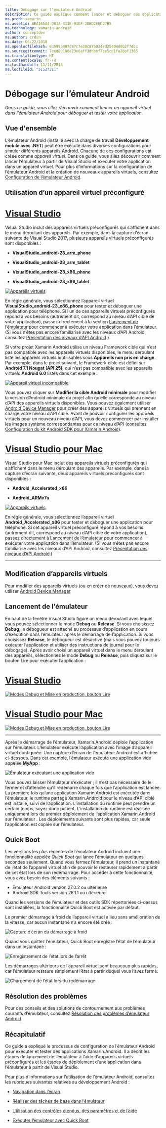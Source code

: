 ```yaml
---
title: Débogage sur l’émulateur Android
description: Ce guide explique comment lancer et déboguer des applications dans Visual Studio à l’aide de l’émulateur Android.
ms.prod: xamarin
ms.assetid: AEA165A4-D81A-411B-91DF-2DED2EED27B5
ms.technology: xamarin-android
author: conceptdev
ms.author: crdun
ms.date: 06/22/2018
ms.openlocfilehash: 6d595a487d87c7e30c87a0347d25404d0b2f7dbc
ms.sourcegitcommit: 7eed80186e23e6aff3ddbbf7ce5cd1fa20af1365
ms.translationtype: HT
ms.contentlocale: fr-FR
ms.lasthandoff: 11/11/2018
ms.locfileid: "51527311"
---
```

# <a name="debugging-on-the-android-emulator"></a>Débogage sur l’émulateur Android

_Dans ce guide, vous allez découvrir comment lancer un appareil virtuel dans l’émulateur Android pour déboguer et tester votre application._

## <a name="overview"></a>Vue d'ensemble

L’émulateur Android (installé avec la charge de travail **Développement mobile avec .NET**) peut être exécuté dans diverses configurations pour simuler différents appareils Android. Chacune de ces configurations est créée comme _appareil virtuel_. Dans ce guide, vous allez découvrir comment lancer l’émulateur à partir de Visual Studio et exécuter votre application dans un appareil virtuel. Pour plus d’informations sur la configuration de l’émulateur Android et la création de nouveaux appareils virtuels, consultez [Configuration de l’émulateur Android](~/android/get-started/installation/android-emulator/index.md).


## <a name="using-a-pre-configured-virtual-device"></a>Utilisation d’un appareil virtuel préconfiguré

# <a name="visual-studiotabwindows"></a>[Visual Studio](#tab/windows)

Visual Studio inclut des appareils virtuels préconfigurés qui s’affichent dans le menu déroulant des appareils. Par exemple, dans la capture d’écran suivante de Visual Studio 2017, plusieurs appareils virtuels préconfigurés sont disponibles :

-   **VisualStudio\_android-23\_arm\_phone**

-   **VisualStudio\_android-23\_arm\_tablet**

-   **VisualStudio\_android-23\_x86\_phone** 

-   **VisualStudio\_android-23\_x86\_tablet** 

[![Appareils virtuels](debug-on-emulator-images/win/01-virtual-devices-sml.png)](debug-on-emulator-images/win/01-virtual-devices.png#lightbox)

En règle générale, vous sélectionnez l’appareil virtuel **VisualStudio\_android-23\_x86\_phone** pour tester et déboguer une application pour téléphone. Si l’un de ces appareils virtuels préconfigurés répond à vos besoins (autrement dit, correspond au niveau d’API cible de votre application), passez directement à la section [Lancement de l’émulateur](#launching) pour commencer à exécuter votre application dans l’émulateur. (Si vous n’êtes pas encore familiarisé avec les niveaux d’API Android, consultez [Présentation des niveaux d’API Android](~/android/app-fundamentals/android-api-levels.md).)

Si votre projet Xamarin.Android utilise un niveau Framework cible qui n’est pas compatible avec les appareils virtuels disponibles, le menu déroulant liste les appareils virtuels inutilisables sous **Appareils non pris en charge**. Par exemple, dans le projet suivant, le Framework cible est défini sur **Android 7.1 Nougat (API 25)**, qui n’est pas compatible avec les appareils virtuels **Android 6.0** listés dans cet exemple :

[![Appareil virtuel incompatible](debug-on-emulator-images/win/02-incompatible-level-sml.png)](debug-on-emulator-images/win/02-incompatible-level.png#lightbox)

Vous pouvez cliquer sur **Modifier la cible Android minimale** pour modifier la version d’Android minimale du projet afin qu’elle corresponde au niveau d’API des appareils virtuels disponibles. Vous pouvez également utiliser [Android Device Manager](~/android/get-started/installation/android-emulator/device-manager.md) pour créer des appareils virtuels qui prennent en charge votre niveau d’API cible.
Avant de pouvoir configurer les appareils virtuels pour un nouveau niveau d’API, vous devez commencer par installer les images système correspondantes pour ce niveau d’API (consultez [Configuration du kit Android SDK pour Xamarin.Android](~/android/get-started/installation/android-sdk.md)).

# <a name="visual-studio-for-mactabmacos"></a>[Visual Studio pour Mac](#tab/macos)

Visual Studio pour Mac inclut des appareils virtuels préconfigurés qui s’affichent dans le menu déroulant des appareils. Par exemple, dans la capture d’écran suivante, deux appareils virtuels préconfigurés sont disponibles :

-   **Android\_Accelerated\_x86**

-   **Android\_ARMv7a**

[![Appareils virtuels](debug-on-emulator-images/mac/01-virtual-devices-sml.png)](debug-on-emulator-images/mac/01-virtual-devices.png#lightbox)

En règle générale, vous sélectionnez l’appareil virtuel **Android\_Accelerated\_x86** pour tester et déboguer une application pour téléphone. Si cet appareil virtuel préconfiguré répond à vos besoins (autrement dit, correspond au niveau d’API cible de votre application), passez directement à [Lancement de l’émulateur](#launching) pour commencer à exécuter votre application dans l’émulateur. (Si vous n’êtes pas encore familiarisé avec les niveaux d’API Android, consultez [Présentation des niveaux d’API Android](~/android/app-fundamentals/android-api-levels.md).)

-----

## <a name="editing-virtual-devices"></a>Modification d’appareils virtuels

Pour modifier des appareils virtuels (ou en créer de nouveaux), vous devez utiliser [Android Device Manager](~/android/get-started/installation/android-emulator/device-manager.md).


<a name="launching" />

## <a name="launching-the-emulator"></a>Lancement de l'émulateur

En haut de la fenêtre Visual Studio figure un menu déroulant avec lequel vous pouvez sélectionner le mode **Debug** ou **Release**. Si vous choisissez **Debug**, le débogueur est attaché au processus d’application en cours d’exécution dans l’émulateur après le démarrage de l’application. Si vous choisissez **Release**, le débogueur est désactivé (mais vous pouvez toujours exécuter l’application et utiliser des instructions de journal pour le débogage). Après avoir choisi un appareil virtuel dans le menu déroulant des appareils, sélectionnez le mode **Debug** ou **Release**, puis cliquez sur le bouton Lire pour exécuter l’application :

# <a name="visual-studiotabwindows"></a>[Visual Studio](#tab/windows)

[![Modes Debug et Mise en production, bouton Lire](debug-on-emulator-images/win/17-debug-release-sml.png)](debug-on-emulator-images/win/17-debug-release.png#lightbox)

# <a name="visual-studio-for-mactabmacos"></a>[Visual Studio pour Mac](#tab/macos)

[![Modes Debug et Mise en production, bouton Lire](debug-on-emulator-images/mac/16-debug-release-sml.png)](debug-on-emulator-images/mac/16-debug-release.png#lightbox)

-----

Après le démarrage de l’émulateur, Xamarin.Android déploie l’application sur l’émulateur. L’émulateur exécute l’application avec l’image d’appareil virtuel configurée. Une capture d’écran de l’émulateur Android est affichée ci-dessous. Dans cet exemple, l’émulateur exécute une application vide appelée **MyApp** :

![Émulateur exécutant une application vide](debug-on-emulator-images/emulator-running.png)

Vous pouvez laisser l’émulateur s’exécuter ; il n’est pas nécessaire de le fermer et d’attendre qu’il redémarre chaque fois que l’application est lancée. La première fois qu’une application Xamarin.Android est exécutée dans l’émulateur, le runtime partagé Xamarin.Android pour le niveau d’API ciblé est installé, suivi de l’application. L’installation du runtime peut prendre un certain temps, soyez donc patient. L’installation du runtime est réalisée uniquement lors du premier déploiement de l’application Xamarin.Android sur l’émulateur . Les déploiements suivants sont plus rapides, car seule l’application est copiée sur l’émulateur.

<a name="quick-boot" />

## <a name="quick-boot"></a>Quick Boot

Les versions les plus récentes de l’émulateur Android incluent une fonctionnalité appelée _Quick Boot_ qui lance l’émulateur en quelques secondes seulement. Quand vous fermez l’émulateur, il prend un instantané de l’état de l’appareil virtuel afin de pouvoir le restaurer rapidement à partir de cet état lors de son redémarrage.
Pour accéder à cette fonctionnalité, vous avez besoin des éléments suivants :

-   Émulateur Android version 27.0.2 ou ultérieure
-   Android SDK Tools version 26.1.1 ou ultérieure

Quand les versions de l’émulateur et des outils SDK répertoriées ci-dessus sont installées, la fonctionnalité Quick Boot est activée par défaut. 

Le premier démarrage à froid de l’appareil virtuel a lieu sans amélioration de la vitesse, car aucun instantané n’a encore été créé :

![Capture d’écran du démarrage à froid](debug-on-emulator-images/cold-boot.png)

Quand vous quittez l’émulateur, Quick Boot enregistre l’état de l’émulateur dans un instantané :

![Enregistrement de l’état lors de l’arrêt](debug-on-emulator-images/saving-state.png)

Les démarrages ultérieurs de l’appareil virtuel sont beaucoup plus rapides, car l’émulateur restaure simplement l’état à partir duquel vous l’avez fermé.

![Chargement de l’état lors du redémarrage](debug-on-emulator-images/loading-state.png)


## <a name="troubleshooting"></a>Résolution des problèmes

Pour des conseils et des solutions de contournement aux problèmes courants d’émulateur, consultez [Résolution des problèmes d’émulateur Android](~/android/get-started/installation/android-emulator/troubleshooting.md).


## <a name="summary"></a>Récapitulatif

Ce guide a expliqué le processus de configuration de l’émulateur Android pour exécuter et tester des applications Xamarin.Android. Il a décrit les étapes de lancement de l’émulateur à l’aide d’appareils virtuels préconfigurés et les étapes de déploiement d’une application dans l’émulateur à partir de Visual Studio. 

Pour plus d’informations sur l’utilisation de l’émulateur Android, consultez les rubriques suivantes relatives au développement Android :

-   [Navigation dans l’écran](https://developer.android.com/studio/run/emulator.html#navigate)

-   [Réaliser des tâches de base dans l’émulateur](https://developer.android.com/studio/run/emulator.html#tasks)

-   [Utilisation des contrôles étendus, des paramètres et de l’aide](https://developer.android.com/studio/run/emulator.html#extended)

-   [Exécuter l’émulateur avec Quick Boot](https://developer.android.com/studio/run/emulator#quickboot)
